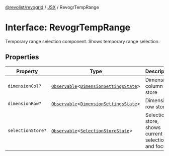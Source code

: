 [@revolist/revogrid](README.md) / [JSX](Namespace.JSX.md) / RevogrTempRange

# Interface: RevogrTempRange

Temporary range selection component. Shows temporary range selection.

## Properties

| Property | Type | Description | Defined in |
| ------ | ------ | ------ | ------ |
| `dimensionCol?` | [`Observable`](TypeAlias.Observable.md)\<[`DimensionSettingsState`](Interface.DimensionSettingsState.md)\> | Dimension column store | [src/components.d.ts:2071](https://github.com/revolist/revogrid/blob/786bfc578aeb724125d022c69d878eb830c54a23/src/components.d.ts#L2071) |
| `dimensionRow?` | [`Observable`](TypeAlias.Observable.md)\<[`DimensionSettingsState`](Interface.DimensionSettingsState.md)\> | Dimension row store | [src/components.d.ts:2075](https://github.com/revolist/revogrid/blob/786bfc578aeb724125d022c69d878eb830c54a23/src/components.d.ts#L2075) |
| `selectionStore?` | [`Observable`](TypeAlias.Observable.md)\<[`SelectionStoreState`](TypeAlias.SelectionStoreState.md)\> | Selection store, shows current selection and focus | [src/components.d.ts:2079](https://github.com/revolist/revogrid/blob/786bfc578aeb724125d022c69d878eb830c54a23/src/components.d.ts#L2079) |
